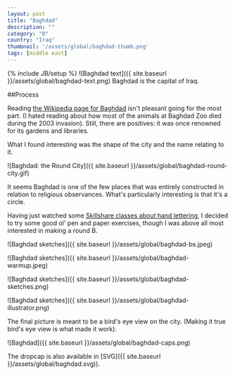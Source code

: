 ```yaml
---
layout: post
title: "Baghdad"
description: ""
category: "B"
country: "Iraq"
thumbnail: '/assets/global/baghdad-thumb.png'
tags: [middle east]
---
```

{% include JB/setup %}
![Baghdad text]({{ site.baseurl }}/assets/global/baghdad-text.png)
Baghdad is the capital of Iraq.

##Process

Reading [the Wikipedia page for Baghdad](https://en.wikipedia.org/wiki/Baghdad) isn't pleasant going for the most part. (I hated reading about how most of the animals at Baghdad Zoo died during the 2003 invasion).
Still, there are positives: it was once renowned for its gardens and libraries. 

What I found interesting was the shape of the city and the name relating to it. 

![Baghdad: the Round City]({{ site.baseurl }}/assets/global/baghdad-round-city.gif)

It seems Baghdad is one of the few places that was entirely constructed in relation to religious observances. What's particularly interesting is that it's a circle.

Having just watched some [Skillshare classes about hand lettering](http://www.skillshare.com/classes/design/The-First-Steps-of-Hand-Lettering-Concept-to-Sketch-Lettering-I/389616295), I decided to try some good ol' pen and paper exercises, though I was above all most interested in making a round B.

![Baghdad sketches]({{ site.baseurl }}/assets/global/baghdad-bs.jpeg)

![Baghdad sketches]({{ site.baseurl }}/assets/global/baghdad-warmup.jpeg)

![Baghdad sketches]({{ site.baseurl }}/assets/global/baghdad-sketches.png)

![Baghdad sketches]({{ site.baseurl }}/assets/global/baghdad-illustrator.png)

The final picture is meant to be a bird's eye view on the city. (Making it true bird's eye view is what made it work).

![Baghdad]({{ site.baseurl }}/assets/global/baghdad-caps.png)

The dropcap is also available in [SVG]({{ site.baseurl }}/assets/global/baghdad.svg)).